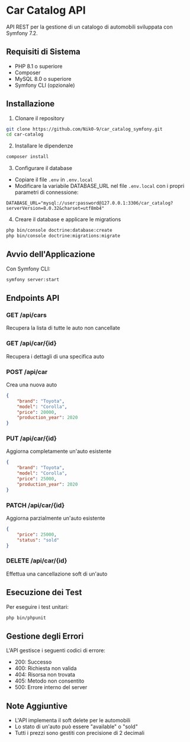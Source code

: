# Car Catalog API

API REST per la gestione di un catalogo di automobili sviluppata con Symfony 7.2.

## Requisiti di Sistema

- PHP 8.1 o superiore
- Composer
- MySQL 8.0 o superiore
- Symfony CLI (opzionale)

## Installazione

1. Clonare il repository
```bash
git clone https://github.com/Nik0-9/car_catalog_symfony.git
cd car-catalog
```

2. Installare le dipendenze
```bash
composer install
```

3. Configurare il database
- Copiare il file `.env` in `.env.local`
- Modificare la variabile DATABASE_URL nel file `.env.local` con i propri parametri di connessione:
```
DATABASE_URL="mysql://user:password@127.0.0.1:3306/car_catalog?serverVersion=8.0.32&charset=utf8mb4"
```

4. Creare il database e applicare le migrations
```bash
php bin/console doctrine:database:create
php bin/console doctrine:migrations:migrate
```

## Avvio dell'Applicazione

Con Symfony CLI:
```bash
symfony server:start
```

## Endpoints API

### GET /api/cars
Recupera la lista di tutte le auto non cancellate

### GET /api/car/{id}
Recupera i dettagli di una specifica auto

### POST /api/car
Crea una nuova auto
```json
{
    "brand": "Toyota",
    "model": "Corolla",
    "price": 20000,
    "production_year": 2020
}
```

### PUT /api/car/{id}
Aggiorna completamente un'auto esistente
```json
{
    "brand": "Toyota",
    "model": "Corolla",
    "price": 25000,
    "production_year": 2020
}
```

### PATCH /api/car/{id}
Aggiorna parzialmente un'auto esistente
```json
{
    "price": 25000,
    "status": "sold"
}
```

### DELETE /api/car/{id}
Effettua una cancellazione soft di un'auto

## Esecuzione dei Test

Per eseguire i test unitari:
```bash
php bin/phpunit
```

## Gestione degli Errori

L'API gestisce i seguenti codici di errore:
- 200: Successo
- 400: Richiesta non valida
- 404: Risorsa non trovata
- 405: Metodo non consentito
- 500: Errore interno del server

## Note Aggiuntive

- L'API implementa il soft delete per le automobili
- Lo stato di un'auto può essere "available" o "sold"
- Tutti i prezzi sono gestiti con precisione di 2 decimali